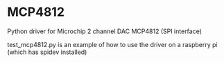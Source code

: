 # MCP4812
Python driver for Microchip 2 channel DAC MCP4812 (SPI interface)

test_mcp4812.py is an example of how to use the driver on a raspberry pi (which has spidev installed)

